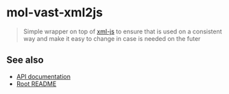# mol-vast-xml2js

> Simple wrapper on top of [xml-js]() to ensure that is used on a consistent way and make it easy to change in case is needed on the futer

## See also
* [API documentation](../../docs/xml2js-API.md)
* [Root README](../../README.md)